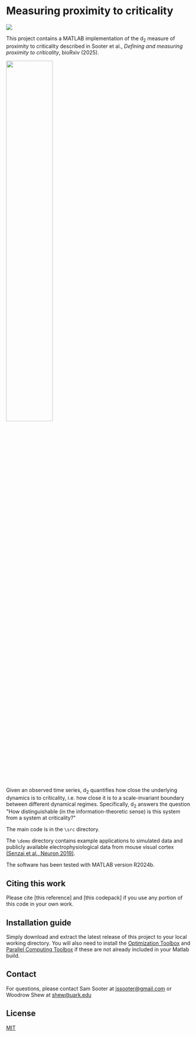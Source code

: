 # Measuring proximity to criticality

[![][license-img]][license-url]

[license-img]: https://img.shields.io/github/license/mashape/apistatus.svg
[license-url]: https://github.com/egokcen/DLAG/blob/master/LICENSE.md

This project contains a MATLAB implementation of the d<sub>2</sub> measure of proximity to criticality described in Sooter et al., *Defining and measuring proximity to criticality*, bioRxiv (2025). 

<img src="https://github.com/user-attachments/assets/34e8e526-59b4-40e8-8e4a-099933aa4f88" style="width:50%; height:auto;">


Given an observed time series, d<sub>2</sub> quantifies how close the underlying dynamics is to criticality, i.e. how close it is to a scale-invariant boundary between different dynamical regimes. Specifically, d<sub>2</sub> answers the question "How distinguishable (in the information-theoretic sense) is this system from a system at criticality?"

The main code is in the `\src` directory.

The `\demo` directory contains example applications to simulated data and publicly available electrophysiological data from mouse visual cortex [(Senzai et al., Neuron 2019)](https://pubmed.ncbi.nlm.nih.gov/30635232/).

The software has been tested with MATLAB version R2024b.

## Citing this work

Please cite [this reference] and [this codepack] if you use any portion of this code in your own work.

## Installation guide

Simply download and extract the latest release of this project to your local working directory. You will also need to install the 
[Optimization Toolbox](https://www.mathworks.com/help/optim/index.html) and [Parallel Computing Toolbox](https://www.mathworks.com/help/parallel-computing/index.html) if these are not already included in your Matlab build.

## Contact
For questions, please contact Sam Sooter at jssooter@gmail.com or Woodrow Shew at shew@uark.edu

## License
[MIT](LICENSE.md)
